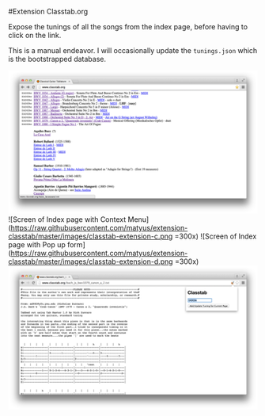 #Extension Classtab.org

Expose the tunings of all the songs from the index page, before having to click on the link.

This is a manual endeavor. I will occasionally update the `tunings.json` which is the bootstrapped database.

![Screen of Index page with Extension working](https://raw.githubusercontent.com/matyus/extension-classtab/master/images/classtab-extension-a.png)
![Screen of Index page with Context Menu](https://raw.githubusercontent.com/matyus/extension-classtab/master/images/classtab-extension-c.png =300x)
![Screen of Index page with Pop up form](https://raw.githubusercontent.com/matyus/extension-classtab/master/images/classtab-extension-d.png =300x)
![Screen of individual tab with Tuning form](https://raw.githubusercontent.com/matyus/extension-classtab/master/images/classtab-extension-b.png)
